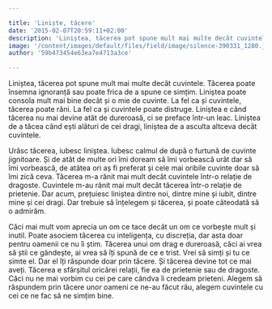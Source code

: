 ```yaml
---

title: 'Liniște, tăcere'
date: '2015-02-07T20:59:11+02:00'
description: 'Liniștea, tăcerea pot spune mult mai multe decât cuvintele. Tăcerea poateînsemna ignoranță sau poate frica de a spune ce simțim. Liniștea poate consolamult mai bine decât și o mie de cuvinte. La fel c'
image: '/content/images/default/files/field/image/silence-390331_1280.jpg'
author: '59b473454e63ea7e4713a3ce'

---
```

<div class="kg-card-markdown"><p>Liniștea, tăcerea pot spune mult mai multe decât cuvintele. Tăcerea poate însemna ignoranță sau poate frica de a spune ce simțim. Liniștea poate consola mult mai bine decât și o mie de cuvinte. La fel ca și cuvintele, tăcerea poate răni. La fel ca și cuvintele poate distruge. Liniștea e când tăcerea nu mai devine atât de dureroasă, ci se preface într-un leac. Liniștea de a tăcea când ești alături de cei dragi, liniștea de a asculta altceva decât cuvintele.</p>
<p>Urăsc tăcerea, iubesc liniștea. Iubesc calmul de după o furtună de cuvinte jignitoare. Și de atât de multe ori îmi doream să îmi vorbească urât dar să îmi vorbească, de atâtea ori aș fi preferat și cele mai oribile cuvinte doar să îmi zică ceva. Tăcerea m-a rănit mai mult decât cuvintele într-o relație de dragoste. Cuvintele m-au rănit mai mult decât tăcerea într-o relație de prietenie. Dar acum, prețuiesc liniștea dintre noi, dintre mine și iubit, dintre mine și cei dragi. Dar trebuie să înțelegem și tăcerea, și poate câteodată să o admirăm.</p>
<p>Căci mai mult vom aprecia un om ce tace decât un om ce vorbește mult și inutil. Poate asociem tăcerea cu inteligența, cu discreția, dar asta doar pentru oamenii ce nu îi știm. Tăcerea unui om drag e dureroasă, căci ai vrea să știi ce gândește, ai vrea să îți spună de ce e trist. Vrei să simți și tu ce simte el. Dar el îți răspunde doar prin tăcere. Și tăcerea devine tot ce mai aveți. Tăcerea e sfârșitul oricărei relații, fie ea de prietenie sau de dragoste. Căci nu ne mai vorbim cu cei pe care cândva îi credeam prieteni. Alegem să răspundem prin tăcere unor oameni ce ne-au făcut rău, alegem cuvintele cu cei ce ne fac să ne simțim bine.    </p>
</div>
